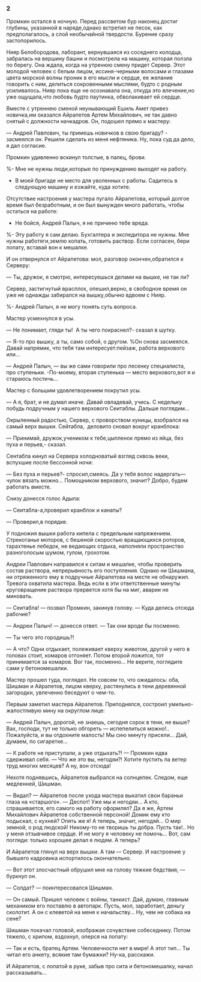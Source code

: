 ### 2

Промкин остался в ночную.
Перед рассветом бур наконец достиг глубины, указанной в наряде,однако встретил не песок, как предполагалось, а слой необычайной твердости.
Бурение сразу застопорилось.

Нияр Белобородова, лаборант, вернувшаяся из соседнего колодца, забралась на вершину башни и посмотрела на машину, которая ползла по берегу.
Она ждала, когда на утренюю смену придет Сервер.
Этот молодой человек с белым лицом, иссиня-черными волосами и глазами цвета морской волны проник в его мысли и сердце, ее желание говорить с ним, делиться сокровенными мыслями, будто с родным усиливалось.
Нияр пока еще не осознавала она, откуда это влечение,но уже ощущала,что любовь будто паутинка, обволакивает ей сердце.

Вместе с утреннею сменой неунывающий Ешиль Амет привез новичка,им оказался Айрапетов Артем Михайлович, не так давно снятый с должности начкадров.
Он, подошел прямо к мастеру:

— Андрей Павлович, ты примешь новичков в свою бригаду? - засмеялся он.
Решили сделать из меня нефтяника.
Ну, пока суд да дело, я дал согласие.

Промкин удивленно вскинул толстые, в палец, брови.

%- Мне не нужны люди,которые по принуждению выходят на работу.
- В моей бригаде не место для уволенных с работы.
Садитесь в следующую машину и езжайте, куда хотите.

Отсутствие настроения у мастера пугало Айрапетова, который долгое время был безработным, и он был вынужден много работать, чтобы остаться на работе:

- Не бойся, Андрей Палыч, я не причиню тебе вреда.


%- Эту работу я сам делаю.
Бухгалтера и экспедитора не нужны.
Мне нужны работяги,землю копать, готовить раствор.
Если согласен, бери лопату, вставай вон к мешалке.

И он отвернулся от Айрапетова: мол, разговор окончен,обратился к Серверу:

— Ты, дружок, я смотрю, интересуешься делами на вышке, не так ли?

Сервер, застигнутый врасплох, опешил,верно, в свободное время он уже не однажды забирался на вышку,обычно вдвоем с Нияр.

%- Андрей Палыч, я не могу понять суть вопроса.

Мастер усмехнулся в усы.

— Не понимает, гляди ты!
 А ты чего покраснел?- сказал в шутку.

— Я-то про вышку, а ты, само собой, о другом.
%Он снова засмеялся.
Давай напрямик, что тебя там интересует:пейзаж, работа верхового или...

— Андрей Палыч, — вы же сами говорили про лесенку специалиста, про ступеньки.
-По-моему, вторая ступенька — место верхового,вот я и стараюсь постичь...

Мастер с большим удовлетворением покрутил усы.

— А я, брат, и не думал иначе.
Давай овладевай, учись.
С недельку побудь подручным у нашего верхового Сеитаблы.
Дальше поглядим...

Окрыленный радостью, Сервер, с проворством куницы, взобрался на самый верх вышки.
Сейтабла,  деловито сновал вокруг кранблока:

— Принимай, дружок,учеником к тебе,цыпленок прямо из яйца, без пуха и перьев,- сказал.

Сентабла кинул на Сервера холодноватый взгляд сквозь веки, вспухшие после бессонной ночи:

— Без пуха и перьев?- спросил,смеясь.
Да у тебя волос надергать— чулок вязать можно...
Помощником верхового, значит?
Добро, будем работать вместе.

Снизу донесся голос Адыла:

— Сеитабла-а,проверил кранблок и канаты?

— Проверил,в порядке.

У подножия вышки работа кипела с предельным напряжением.
Стрекотанье моторов, с бешеной скоростью вращающихся роторов, тарахтенье лебедок, не ведающих отдыха, наполняли пространство разноголосым шумом, гулом, грохотом.

Андреи Павлович направился к ситам и мешалке, чтобы проверить состав раствора, непрерывность его поступления.
Однако ни Шишмана, ни отряженного ему в подручные Айрапетова на месте не обнаружил.
Тревога охватила мастера.
Ведь если в эти ответственные минуты круговращение раствора прервется хотя бы на миг, аварии не миновать.

— Сеитабла!
— позвал Промкин, закинув голову.
— Куда делись отсюда рабочие?

— Андреи Палыч!
— донесся ответ.
— Так они вроде бы посменно.

— Ты чего это городишь?!

— А что?
Одни отдыхает, полеживает кверху животом, другой у него в головах стоит, комаров отгоняет.
Потом второй ложится, тот принимается за комаров.
Вог так, посменно...
Не верите, поглядите сами у бетономешалки.

Мастер прошел туда, поглядел.
Не совсем то, что ожидалось: оба, Шишман и Айрапетов, лицом кверху, растянулись в тени деревянной загородки, увлеченно беседуют о чем-то.

Первым заметил мастера Айрапетов.
Приподнялся, состроил умильно-жалостливую мину на округлом лице:

— Андрей Палыч, дорогой, не знаешь, сегодня сорок в тени, не выше?
Вах, господи, тут не только обгореть — испепелиться можно!..
Пожалуйста, и вы отдохните малость!
Мы сию минуту присели...
Дай, думаем, по сигаретке...

— К работе не приступали, а уже отдыхать?!
— Промкин едва сдерживал себя.
— Что же это вы, негодяи?!
Хотите пустить па ветер труд многих месяцев?
А ну, вон отсюда!

Нехотя поднявшись, Айрапетов выбрался на солнцепек.
Следом, еще медленней, Шишман.

— Видал?
— Айрапетов после ухода мастера выкатил свои бараньи глаза на «старшого».
— Деспот!
Уже мы и негодяи...
А кто, спрашивается, его самого на работу оформлял?
Да я же, Артем Михайлович Айрапетов собственной персоной!
Домик ему кто подыскал, с кухней?
Опять же я!
А теперь, значит, негодяй...
О мир земной, о род людской!
Никому-то не творишь ты добра.
Пусть так!..
Но у меня отзывчивое сердце.
И не могу я человеку не помочь...
Вот, сам погляди: только хорошее делал я людям.
А теперь?

И Айрапетов глянул на верх вышки.
А там — Сервер.
И настроение у бывшего кадровика испортилось окончательно.

— Вот этот злосчастный обрушил мне на голову тяжкие бедствия, — буркнул он.

— Солдат?
— поинтересовался Шишман.

— Он самый.
Пришел человек с войны, танкист.
Дай, думаю, главным механиком его поставлю в автопарк.
Пусть, мол, заработает, деньгу сколотит.
А он с клеветой на меня к начальству...
Ну, чем не собака на сене?

Шишман покачал головой, изображая сочувствие собеседнику.
Потом тяжело, с хрипом, вздохнул, оперся на лопату:

— Так и есть, братец Артем.
Человечности нет в мире!
А этот тип...
Ты читал его анкету, всякие там бумажки?
Ну-ка, расскажи.

И Айрапетов, с лопатой в руке, забыв про сита и бетономешалку, начал рассказывать...
